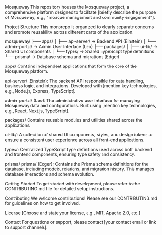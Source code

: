 Mosqueway
This repository houses the Mosqueway project, a comprehensive platform designed to facilitate [briefly describe the purpose of Mosqueway, e.g., "mosque management and community engagement"].

Project Structure
This monorepo is organized to clearly separate concerns and promote reusability across different parts of the application.

mosqueway/
├── apps/
│   ├── api-server/        → Backend API (Einstein)
│   └── admin-portal/      → Admin User Interface (Leo)
├── packages/
│   ├── ui-lib/            → Shared UI components
│   └── types/             → Shared TypeScript type definitions
└── prisma/                → Database schema and migrations (Edger)

apps/
Contains independent applications that form the core of the Mosqueway platform.

api-server/ (Einstein): The backend API responsible for data handling, business logic, and integrations. Developed with [mention key technologies, e.g., Node.js, Express, TypeScript].

admin-portal/ (Leo): The administrative user interface for managing Mosqueway data and configurations. Built using [mention key technologies, e.g., React, Next.js, TypeScript].

packages/
Contains reusable modules and utilities shared across the applications.

ui-lib/: A collection of shared UI components, styles, and design tokens to ensure a consistent user experience across all front-end applications.

types/: Centralized TypeScript type definitions used across both backend and frontend components, ensuring type safety and consistency.

prisma/
prisma/ (Edger): Contains the Prisma schema definitions for the database, including models, relations, and migration history. This manages database interactions and schema evolution.

Getting Started
To get started with development, please refer to the CONTRIBUTING.md file for detailed setup instructions.

Contributing
We welcome contributions! Please see our CONTRIBUTING.md for guidelines on how to get involved.

License
[Choose and state your license, e.g., MIT, Apache 2.0, etc.]

Contact
For questions or support, please contact [your contact email or link to support channels].
